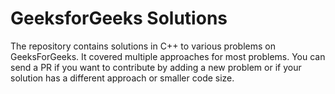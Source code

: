 # GeeksforGeeks Solutions

The repository contains solutions in C++ to various problems on GeeksForGeeks. It covered multiple approaches for most problems. You can send a PR if you want to contribute by adding a new problem or if your solution has a different approach or smaller code size.
